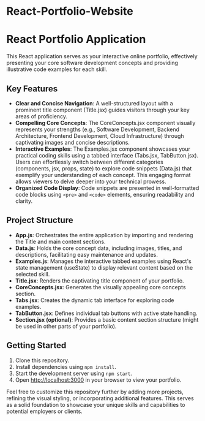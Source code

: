 # React-Portfolio-Website
# React Portfolio Application

This React application serves as your interactive online portfolio, effectively presenting your core software development concepts and providing illustrative code examples for each skill.

## Key Features

- **Clear and Concise Navigation**: A well-structured layout with a prominent title component (Title.jsx) guides visitors through your key areas of proficiency.
- **Compelling Core Concepts**: The CoreConcepts.jsx component visually represents your strengths (e.g., Software Development, Backend Architecture, Frontend Development, Cloud Infrastructure) through captivating images and concise descriptions.
- **Interactive Examples**: The Examples.jsx component showcases your practical coding skills using a tabbed interface (Tabs.jsx, TabButton.jsx). Users can effortlessly switch between different categories (components, jsx, props, state) to explore code snippets (Data.js) that exemplify your understanding of each concept. This engaging format allows viewers to delve deeper into your technical prowess.
- **Organized Code Display**: Code snippets are presented in well-formatted code blocks using `<pre>` and `<code>` elements, ensuring readability and clarity.

## Project Structure

- **App.js**: Orchestrates the entire application by importing and rendering the Title and main content sections.
- **Data.js**: Holds the core concept data, including images, titles, and descriptions, facilitating easy maintenance and updates.
- **Examples.js**: Manages the interactive tabbed examples using React's state management (useState) to display relevant content based on the selected skill.
- **Title.jsx**: Renders the captivating title component of your portfolio.
- **CoreConcepts.jsx**: Generates the visually appealing core concepts section.
- **Tabs.jsx**: Creates the dynamic tab interface for exploring code examples.
- **TabButton.jsx**: Defines individual tab buttons with active state handling.
- **Section.jsx (optional)**: Provides a basic content section structure (might be used in other parts of your portfolio).

## Getting Started

1. Clone this repository.
2. Install dependencies using `npm install`.
3. Start the development server using `npm start`.
4. Open [http://localhost:3000](http://localhost:3000) in your browser to view your portfolio.

Feel free to customize this repository further by adding more projects, refining the visual styling, or incorporating additional features. This serves as a solid foundation to showcase your unique skills and capabilities to potential employers or clients.
